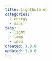 ```yaml
---
title: Lightbulb on
categories:
  - energy
  - maps
tags:
  - light
  - lamp
  - idea
created: 1.0.0
updated: 1.0.0
---
```


